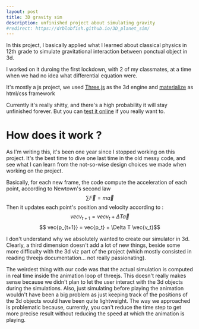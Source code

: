 ```yaml
---
layout: post
title: 3D gravity sim
description: unfinished project about simulating gravity
#redirect: https://drblobfish.github.io/3D_planet_sim/
---
```


In this project, I basically applied what I learned about classical physics in 12th grade to simulate gravitational interaction between ponctual object in 3d.

I worked on it duroing the first lockdown, with 2 of my classmates, at a time when we had no idea what differential equation were.


It's mostly a js project, we used [Three.js](https://threejs.org/) as the 3d engine and [materialize](https://materializecss.com/) as html/css framework


Currently it's really shitty, and there's a high probability it will stay unfinished forever. But you can [test it online](https://drblobfish.github.io/3D_planet_sim/) if you really want to.


# How does it work ?

As I'm writing this, it's been one year since I stopped working on this project. It's the best time to dive one last time in the old messy code, and see what I can learn from the not-so-wise design choices we made when working on the project.

Basically, for each new frame, the code compute the acceleration of each point, according to Newtown's second law
$$ \sum \vec{F} = m \vec{a} $$
Then it updates each point's position and velocity according to :
$$ vec{v_{t+1}} = vec{v_t} + \Delta T \vec{a}$$
$$ vec{p_{t+1}} = vec{p_t} + \Delta T \vec{v_t}$$


I don't understand why we absolutely wanted to create our simulator in 3d. Clearly, a third dimension doesn't add a lot of new things, beside some more difficulty with the 3d viz part of the project (which mostly consisted in reading threejs documentation... not really passionating).

The weirdest thing with our code was that the actual simulation is computed in real time inside the animation loop of threejs. This doesn't really makes sense because we didn't plan to let the user interact with the 3d objects during the simulations. Also, just simulating before playing the animation wouldn't have been a big problem as just keeping track of the positions of the 3d objects would have been quite lightweight.
The way we approached is problematic because, currently, you can't reduce the time step to get more precise result without reducing the speed at which the animation is playing.